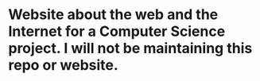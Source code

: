 # Website about the web and the Internet for a Computer Science project. I will not be maintaining this repo or website.

